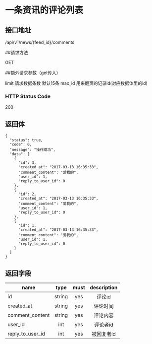 # 一条资讯的评论列表

## 接口地址

/api/v1/news/{feed_id}/comments

##请求方法

GET

##额外请求参数（get传入）

limit 请求数据条数  默认15条
max_id 用来翻页的记录id(对应数据体里的id)

### HTTP Status Code

200

## 返回体

```json5
{
  "status": true,
  "code": 0,
  "message": "操作成功",
  "data": [
    {
      "id": 3,
      "created_at": "2017-03-13 16:35:33",
      "comment_content": "爱我的",
      "user_id": 1,
      "reply_to_user_id": 0
    },
    {
      "id": 2,
      "created_at": "2017-03-13 16:35:33",
      "comment_content": "爱我的",
      "user_id": 1,
      "reply_to_user_id": 0
    },
    {
      "id": 1,
      "created_at": "2017-03-13 16:35:33",
      "comment_content": "爱我的",
      "user_id": 1,
      "reply_to_user_id": 0
    }
  ]
}
```

## 返回字段

| name     | type     | must     | description |
|----------|:--------:|:--------:|:--------:|
| id       | string   | yes      | 评论id |
| created_at | string	| yes		   | 评论时间 |
| comment_content | string | yes | 评论内容 |
| user_id  | int      | yes      | 评论者id |
| reply_to_user_id | int | yes   | 被回复者id |
